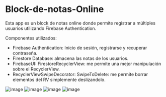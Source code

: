 # Block-de-notas-Online

Esta app es un block de notas online donde permite registrar a múltiples usuarios utilizando Firebase Authentication.

Componentes utilizados:
- Firebase Authentication: Inicio de sesión, registrarse y recuperar contraseña.
- Firestore Database: almacena las notas de los usuarios.
- FirebaseUI: FirestoreRecyclerView: me permite una mejor manipulación sobre el RecyclerView.
- RecyclerViewSwipeDecorator: SwipeToDelete: me permite borrar elementos del RV simplemente deslizandolo.

![image](https://user-images.githubusercontent.com/55109470/176154767-78e8db5f-4c64-4ee0-b1bd-d0e874e1be6c.png)
![image](https://user-images.githubusercontent.com/55109470/176154821-0a2f2971-8593-4c30-98cb-95713b59bd6b.png)
![image](https://user-images.githubusercontent.com/55109470/176155020-ee1961f1-fb60-4833-a0e1-1e1b227c6335.png)
![image](https://user-images.githubusercontent.com/55109470/176155077-778eaf70-43d3-4359-84f6-e8684372fa09.png)

